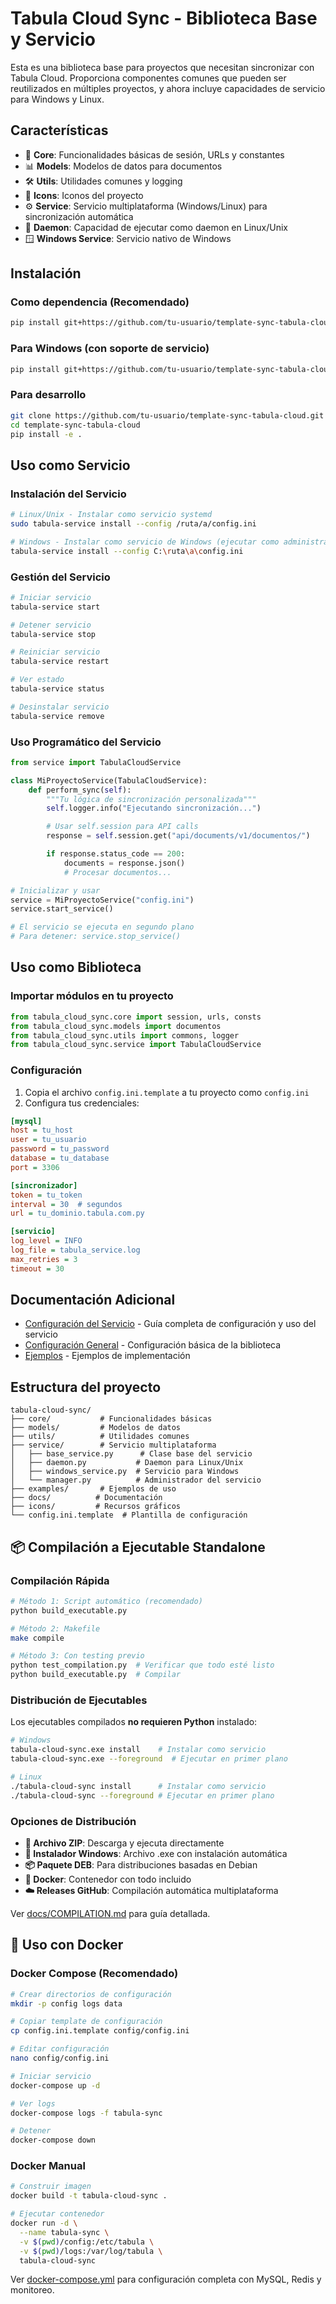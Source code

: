 # Tabula Cloud Sync - Biblioteca Base y Servicio

Esta es una biblioteca base para proyectos que necesitan sincronizar con Tabula Cloud. Proporciona componentes comunes que pueden ser reutilizados en múltiples proyectos, y ahora incluye capacidades de servicio para Windows y Linux.

## Características

- 🔧 **Core**: Funcionalidades básicas de sesión, URLs y constantes
- 📊 **Models**: Modelos de datos para documentos
- 🛠️ **Utils**: Utilidades comunes y logging
- 🎨 **Icons**: Iconos del proyecto
- ⚙️ **Service**: Servicio multiplataforma (Windows/Linux) para sincronización automática
- 🔄 **Daemon**: Capacidad de ejecutar como daemon en Linux/Unix
- 🪟 **Windows Service**: Servicio nativo de Windows

## Instalación

### Como dependencia (Recomendado)

```bash
pip install git+https://github.com/tu-usuario/template-sync-tabula-cloud.git
```

### Para Windows (con soporte de servicio)

```bash
pip install git+https://github.com/tu-usuario/template-sync-tabula-cloud.git[windows]
```

### Para desarrollo

```bash
git clone https://github.com/tu-usuario/template-sync-tabula-cloud.git
cd template-sync-tabula-cloud
pip install -e .
```

## Uso como Servicio

### Instalación del Servicio

```bash
# Linux/Unix - Instalar como servicio systemd
sudo tabula-service install --config /ruta/a/config.ini

# Windows - Instalar como servicio de Windows (ejecutar como administrador)
tabula-service install --config C:\ruta\a\config.ini
```

### Gestión del Servicio

```bash
# Iniciar servicio
tabula-service start

# Detener servicio
tabula-service stop

# Reiniciar servicio
tabula-service restart

# Ver estado
tabula-service status

# Desinstalar servicio
tabula-service remove
```

### Uso Programático del Servicio

```python
from service import TabulaCloudService

class MiProyectoService(TabulaCloudService):
    def perform_sync(self):
        """Tu lógica de sincronización personalizada"""
        self.logger.info("Ejecutando sincronización...")

        # Usar self.session para API calls
        response = self.session.get("api/documents/v1/documentos/")

        if response.status_code == 200:
            documents = response.json()
            # Procesar documentos...

# Inicializar y usar
service = MiProyectoService("config.ini")
service.start_service()

# El servicio se ejecuta en segundo plano
# Para detener: service.stop_service()
```

## Uso como Biblioteca

### Importar módulos en tu proyecto

```python
from tabula_cloud_sync.core import session, urls, consts
from tabula_cloud_sync.models import documentos
from tabula_cloud_sync.utils import commons, logger
from tabula_cloud_sync.service import TabulaCloudService
```

### Configuración

1. Copia el archivo `config.ini.template` a tu proyecto como `config.ini`
2. Configura tus credenciales:

```ini
[mysql]
host = tu_host
user = tu_usuario
password = tu_password
database = tu_database
port = 3306

[sincronizador]
token = tu_token
interval = 30  # segundos
url = tu_dominio.tabula.com.py

[servicio]
log_level = INFO
log_file = tabula_service.log
max_retries = 3
timeout = 30
```

## Documentación Adicional

- [Configuración del Servicio](docs/SERVICE_CONFIGURATION.md) - Guía completa de configuración y uso del servicio
- [Configuración General](docs/CONFIGURATION.md) - Configuración básica de la biblioteca
- [Ejemplos](examples/) - Ejemplos de implementación

## Estructura del proyecto

```
tabula-cloud-sync/
├── core/           # Funcionalidades básicas
├── models/         # Modelos de datos
├── utils/          # Utilidades comunes
├── service/        # Servicio multiplataforma
│   ├── base_service.py      # Clase base del servicio
│   ├── daemon.py           # Daemon para Linux/Unix
│   ├── windows_service.py  # Servicio para Windows
│   └── manager.py          # Administrador del servicio
├── examples/       # Ejemplos de uso
├── docs/          # Documentación
├── icons/         # Recursos gráficos
└── config.ini.template  # Plantilla de configuración
```

## 📦 Compilación a Ejecutable Standalone

### Compilación Rápida

```bash
# Método 1: Script automático (recomendado)
python build_executable.py

# Método 2: Makefile
make compile

# Método 3: Con testing previo
python test_compilation.py  # Verificar que todo esté listo
python build_executable.py  # Compilar
```

### Distribución de Ejecutables

Los ejecutables compilados **no requieren Python** instalado:

```bash
# Windows
tabula-cloud-sync.exe install    # Instalar como servicio
tabula-cloud-sync.exe --foreground  # Ejecutar en primer plano

# Linux
./tabula-cloud-sync install      # Instalar como servicio
./tabula-cloud-sync --foreground # Ejecutar en primer plano
```

### Opciones de Distribución

- **📁 Archivo ZIP**: Descarga y ejecuta directamente
- **🔧 Instalador Windows**: Archivo .exe con instalación automática
- **📦 Paquete DEB**: Para distribuciones basadas en Debian
- **🐳 Docker**: Contenedor con todo incluido
- **☁️ Releases GitHub**: Compilación automática multiplataforma

Ver [docs/COMPILATION.md](docs/COMPILATION.md) para guía detallada.

## 🐳 Uso con Docker

### Docker Compose (Recomendado)

```bash
# Crear directorios de configuración
mkdir -p config logs data

# Copiar template de configuración
cp config.ini.template config/config.ini

# Editar configuración
nano config/config.ini

# Iniciar servicio
docker-compose up -d

# Ver logs
docker-compose logs -f tabula-sync

# Detener
docker-compose down
```

### Docker Manual

```bash
# Construir imagen
docker build -t tabula-cloud-sync .

# Ejecutar contenedor
docker run -d \
  --name tabula-sync \
  -v $(pwd)/config:/etc/tabula \
  -v $(pwd)/logs:/var/log/tabula \
  tabula-cloud-sync
```

Ver [docker-compose.yml](docker-compose.yml) para configuración completa con MySQL, Redis y monitoreo.
